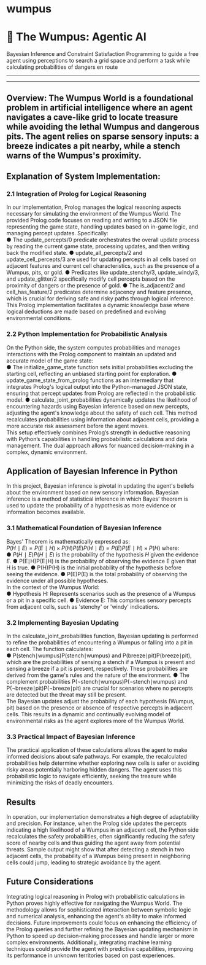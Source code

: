 # wumpus

# 🧌 The Wumpus: Agentic AI

Bayesian Inference and Constraint Satisfaction Programming to guide a free agent using perceptions to search a grid space and perform a task while calculating probabilities of dangers en route

---  
---  

## **Overview**: The Wumpus World is a foundational problem in artificial intelligence where an agent navigates a cave-like grid to locate treasure while avoiding the lethal Wumpus and dangerous pits. The agent relies on sparse sensory inputs: a breeze indicates a pit nearby, while a stench warns of the Wumpus's proximity.  

## **Explanation of System Implementation**:  
### 2.1 Integration of Prolog for Logical Reasoning  
In our implementation, Prolog manages the logical reasoning aspects necessary for simulating the environment of the Wumpus World. The provided Prolog code focuses on reading and writing to a JSON file representing the game state, handling updates based on in-game logic, and managing percept updates. Specifically:  
●	The update_percepts/0 predicate orchestrates the overall update process by reading the current game state, processing updates, and then writing back the modified state.
●	update_all_percepts/2 and update_cell_percepts/3 are used for updating percepts in all cells based on adjacent features and current cell characteristics, such as the presence of a Wumpus, pits, or gold.
●	Predicates like update_stenchy/3, update_windy/3, and update_glitter/2 specifically modify cell percepts based on the proximity of dangers or the presence of gold.
●	The is_adjacent/2 and cell_has_feature/2 predicates determine adjacency and feature presence, which is crucial for deriving safe and risky paths through logical inference.  
This Prolog implementation facilitates a dynamic knowledge base where logical deductions are made based on predefined and evolving environmental conditions.  

### 2.2 Python Implementation for Probabilistic Analysis  
On the Python side, the system computes probabilities and manages interactions with the Prolog component to maintain an updated and accurate model of the game state:  
●	The initialize_game_state function sets initial probabilities excluding the starting cell, reflecting an unbiased starting point for exploration.
●	update_game_state_from_prolog functions as an intermediary that integrates Prolog's logical output into the Python-managed JSON state, ensuring that percept updates from Prolog are reflected in the probabilistic model.
●	calculate_joint_probabilities dynamically updates the likelihood of encountering hazards using Bayesian inference based on new percepts, adjusting the agent's knowledge about the safety of each cell. This method recalculates probabilities using information about adjacent cells, providing a more accurate risk assessment before the agent moves.  
This setup effectively combines Prolog’s strength in deductive reasoning with Python’s capabilities in handling probabilistic calculations and data management. The dual approach allows for nuanced decision-making in a complex, dynamic environment.  

## **Application of Bayesian Inference in Python**  
In this project, Bayesian inference is pivotal in updating the agent's beliefs about the environment based on new sensory information. Bayesian inference is a method of statistical inference in which Bayes' theorem is used to update the probability of a hypothesis as more evidence or information becomes available.  

### 3.1 Mathematical Foundation of Bayesian Inference  
Bayes' Theorem is mathematically expressed as:  
$P(H∣E)=P(E∣H)×P(H)P(E)P(H∣E)=P(E)P(E∣H)×P(H)$
where:  
●	$P(H∣E)P(H∣E)$ is the probability of the hypothesis $H$ given the evidence $E$.
●	P(E∣H)P(E∣H) is the probability of observing the evidence E given that H is true.
●	P(H)P(H) is the initial probability of the hypothesis before seeing the evidence.
●	P(E)P(E) is the total probability of observing the evidence under all possible hypotheses.  
In the context of the Wumpus World:  
●	Hypothesis H: Represents scenarios such as the presence of a Wumpus or a pit in a specific cell.
●	Evidence E: This comprises sensory percepts from adjacent cells, such as 'stenchy' or 'windy' indications.  

### 3.2 Implementing Bayesian Updating  
In the calculate_joint_probabilities function, Bayesian updating is performed to refine the probabilities of encountering a Wumpus or falling into a pit in each cell. The function calculates:  
●	P(stench∣wumpus)P(stench∣wumpus) and P(breeze∣pit)P(breeze∣pit), which are the probabilities of sensing a stench if a Wumpus is present and sensing a breeze if a pit is present, respectively. These probabilities are derived from the game's rules and the nature of the environment.
●	The complement probabilities P(¬stench∣wumpus)P(¬stench∣wumpus) and P(¬breeze∣pit)P(¬breeze∣pit) are crucial for scenarios where no percepts are detected but the threat may still be present.  
The Bayesian updates adjust the probability of each hypothesis (Wumpus, pit) based on the presence or absence of respective percepts in adjacent cells. This results in a dynamic and continually evolving model of environmental risks as the agent explores more of the Wumpus World.  

### 3.3 Practical Impact of Bayesian Inference  
The practical application of these calculations allows the agent to make informed decisions about safe pathways. For example, the recalculated probabilities help determine whether exploring new cells is safer or avoiding risky areas potentially harboring hidden dangers. The agent uses this probabilistic logic to navigate efficiently, seeking the treasure while minimizing the risks of deadly encounters.  

## **Results**
In operation, our implementation demonstrates a high degree of adaptability and precision. For instance, when the Prolog side updates the percepts indicating a high likelihood of a Wumpus in an adjacent cell, the Python side recalculates the safety probabilities, often significantly reducing the safety score of nearby cells and thus guiding the agent away from potential threats. Sample output might show that after detecting a stench in two adjacent cells, the probability of a Wumpus being present in neighboring cells could jump, leading to strategic avoidance by the agent.

## **Future Considerations**
Integrating logical reasoning in Prolog with probabilistic calculations in Python proves highly effective for navigating the Wumpus World. The methodology allows for sophisticated interaction between symbolic logic and numerical analysis, enhancing the agent's ability to make informed decisions. Future improvements could focus on enhancing the efficiency of the Prolog queries and further refining the Bayesian updating mechanism in Python to speed up decision-making processes and handle larger or more complex environments. Additionally, integrating machine learning techniques could provide the agent with predictive capabilities, improving its performance in unknown territories based on past experiences.

